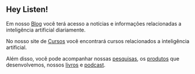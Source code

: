 ## Hey Listen!

Em nosso [Blog](http://giseldo.github.io/blog) você terá acesso a notícias e informações relacionadas a inteligência artificial diariamente. 

No nosso site de [Cursos](http://giseldo.github.io/cursos) você encontrará cursos relacionados a inteligência artificial.

Além disso, você pode acompanhar nossas [pesquisas](page/pesquisas/), os [produtos](page/produtos/) que desenvolvemos, nossos [livros](page/livros/) e [podcast](page/podcast/).



